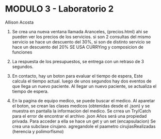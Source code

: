 # MODULO 3 - Laboratorio 2

Allison Acosta

1. Se crea una nueva ventana llamada Aranceles, (precios.html) ahi se pueden ver los precios de los servicios.
   si son 2 consultas del mismo servicio se hace un descuento del 30%,
   si son de distinto servicio se hace un descuento del 20%
   SE USA CURRYing y composicion de funciones

2. La respuesta de los presupuestos, se entrega con un retraso de 3 segundos.

3. En contacto, hay un boton para evaluar el tiempo de espera, Este calcula el tiempo actual.
   luego de unos segundos hay dos eventos de que llega un nuevo paciente.
   Al llegar un nuevo paciente, se actualiza el tiempo de espera.

4. En la pagina de equipo medico, se puede buscar el medico.
   Al aparetar el boton, se crean las clases medicos (obtenidas desde el .json) y se muestra en pantalla la informacion del medico.
   Se crrea un Try/Catch para el error de encontrar el archivo .json
   Años será una propiedad privada. Para acceder a ella se hace un get y un set (encapsulacion)
   Se crea una subclase cirujano. agregandole el paametro cirujiasRealizadas (herencia y polimorfismo)
